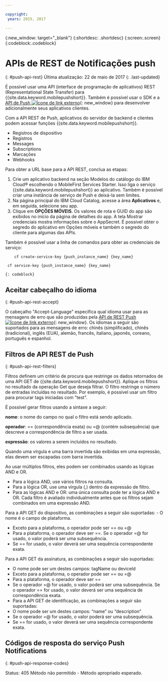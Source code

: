 ```yaml
---

copyright:
 years: 2015, 2017

---
```


{:new_window: target="_blank"}
{:shortdesc: .shortdesc}
{:screen:.screen}
{:codeblock:.codeblock}

# APIs de REST de Notificações push
{: #push-api-rest}
Última atualização: 22 de maio de 2017
{: .last-updated}

É possível usar uma API (interface de programação de aplicativos) REST (Representational State Transfer) para {{site.data.keyword.mobilepushshort}}. Também é possível usar o SDK e a [API de Push ![Ícone de link externo](../../icons/launch-glyph.svg "External link icon")](https://imfpush.{DomainName}/imfpush/){: new_window} para desenvolver adicionalmente seus aplicativos clientes.

Com a API REST de Push, aplicativos do servidor de backend e clientes podem acessar funções {{site.data.keyword.mobilepushshort}}.

- Registros de dispositivo
- Registros
- Messages
- Subscriptions
- Marcações
- Webhooks

Para obter a URL base para a API REST, conclua as etapas:

1. Crie um aplicativo backend na seção Modelos do catálogo do IBM Cloud® escolhendo o MobileFirst Services Starter. Isso liga o serviço {{site.data.keyword.mobilepushshort}} ao aplicativo. Também é possível criar uma instância de serviço de Push e deixá-la sem limites. 
1. Na página principal do IBM Cloud Catalog, acesse a área **Aplicativos** e, em seguida, selecione seu app.
3. Clique em **OPÇÕES MÓVEIS**. Os valores de rota e GUID do app são exibidos no início da página de detalhes do app. A tela Mostrar credenciais mostra informações sobre o AppSecret. É possível obter o segredo do aplicativo em Opções móveis e também o segredo do cliente para algumas das APIs.

Também é possível usar a linha de comandos para obter as credenciais de serviço:

```
    cf create-service-key {push_instance_name} {key_name}

 cf service-key {push_instance_name} {key_name}
```
	{: codeblock}

## Aceitar cabeçalho do idioma
{: #push-api-rest-accept}

O cabeçalho "Accept-Language" especifica qual idioma usar para as mensagens de erro que são produzidas pela [API de REST Push ![Ícone de link externo](../../icons/launch-glyph.svg "External link icon")](https://imfpush.{DomainName}/imfpush/){: new_window}. Os idiomas a seguir são suportados para as mensagens de erro: chinês (simplificado), chinês (tradicional), inglês (EUA), alemão, francês, italiano, japonês, coreano, português e espanhol.


## Filtros de API REST de Push
{: #push-api-rest-filters}

Filtros definem um critério de procura que restringe os dados retornados de uma API GET de {{site.data.keyword.mobilepushshort}}. Aplique os filtros no resultado da operação Get que deseja filtrar. O filtro restringe o número de entradas incluídas no resultado. Por exemplo, é possível usar um filtro para procurar tags iniciadas com "test". 

É possível gerar filtros usando a sintaxe a seguir:

**nome**: o nome do campo no qual o filtro está sendo aplicado.

**operador**: == (correspondência exata) ou =@ (contém
subsequência) que descreve a correspondência de filtro a ser usada.

**expressão**: os valores a serem incluídos no resultado.

Quando uma vírgula e uma barra invertida são exibidas em uma expressão, elas devem ser escapadas com barra invertida.

Ao usar múltiplos filtros, eles podem ser combinados usando as lógicas AND e OR.

- Para a lógica AND, use vários filtros na consulta.
- Para a lógica OR, use uma vírgula (,) dentro da expressão de filtro.
- Para as lógicas AND e OR: uma única consulta pode ter a lógica AND e OR. Cada filtro é avaliado individualmente antes que os filtros sejam combinados em uma expressão AND.

Para a API GET do dispositivo, as combinações a seguir são suportadas: - O nome é o campo de plataforma.
- Exceto para a plataforma, o operador pode ser == ou =@
- Para a plataforma, o operador deve ser ==. Se o operador =@ for usado, o valor poderá ser uma subsequência.
- Se == for usado, o valor deverá ser uma sequência correspondente exata.

Para a API GET da assinatura, as combinações a seguir são suportadas:

- O nome pode ser um destes campos: tagName ou deviceId
- Exceto para a plataforma, o operador pode ser == ou =@
- Para a plataforma, o operador deve ser ==
- Se o operador =@ for usado, o valor poderá ser uma subsequência. Se o operador == for usado, o valor deverá ser uma sequência de correspondência exata.
- Para a API GET de identificação, as combinações a seguir são suportadas:
- O nome pode ser um destes campos: “name” ou “description”
- Se o operador =@ for usado, o valor poderá ser uma subsequência.
- Se == for usado, o valor deverá ser uma sequência correspondente exata.


## Códigos de resposta do serviço Push Notifications
{: #push-api-response-codes}

Status: 405 Método não permitido - Método apropriado esperado.
